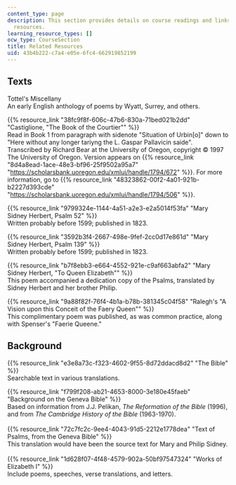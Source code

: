 ```yaml
---
content_type: page
description: This section provides details on course readings and links to online
  resources.
learning_resource_types: []
ocw_type: CourseSection
title: Related Resources
uid: 43b4b222-c7a4-e05e-6fc4-662919852199
---
```


Texts
-----

Tottel's Miscellany  
An early English anthology of poems by Wyatt, Surrey, and others.

{{% resource_link "38fc9f8f-606c-47b6-830a-71bed021b2dd" "Castiglione, \"The Book of the Courtier\"" %}}  
Read in Book 1 from paragraph with sidenote "Situation of Urbin\[o\]" down to "Here without any longer tariyng the L. Gaspar Pallavicin saide". Transcribed by Richard Bear at the University of Oregon, copyright © 1997 The University of Oregon. Version appears on {{% resource_link "8d4a8ead-1ace-48e3-bf96-25f9502a95a7" "https://scholarsbank.uoregon.edu/xmlui/handle/1794/672" %}}. For more information, go to {{% resource_link "48323862-00f2-4a01-921b-b2227d393cde" "https://scholarsbank.uoregon.edu/xmlui/handle/1794/506" %}}.

{{% resource_link "9799324e-1144-4a51-a2e3-e2a5014f53fa" "Mary Sidney Herbert, Psalm 52" %}}  
Written probably before 1599; published in 1823.  
  
{{% resource_link "3592b3f4-2667-498e-9fef-2cc0d17e861d" "Mary Sidney Herbert, Psalm 139" %}}  
Written probably before 1599; published in 1823.

{{% resource_link "b7f8ebb3-e664-4552-921e-c9af663abfa2" "Mary Sidney Herbert, \"To Queen Elizabeth\"" %}}  
This poem accompanied a dedication copy of the Psalms, translated by Sidney Herbert and her brother Philip.  
  
{{% resource_link "9a88f82f-76f4-4b1a-b78b-381345c04f58" "Ralegh's \"A Vision upon this Conceit of the Faery Queen\"" %}}   
This complimentary poem was published, as was common practice, along with Spenser's "Faerie Queene."

Background
----------

{{% resource_link "e3e8a73c-f323-4602-9f55-8d72ddacd8d2" "The Bible" %}}  
Searchable text in various translations.

{{% resource_link "f799f208-ab21-4653-8000-3e180e45faeb" "Background on the Geneva Bible" %}}  
Based on information from J.J. Pelikan, _The Reformation of the Bible_ (1996), and from _The Cambridge History of the Bible_ (1963-1970).  
        
{{% resource_link "72c7fc2c-9ee4-4043-91d5-2212e1778dea" "Text of Psalms, from the Geneva Bible" %}}  
This translation would have been the source text for Mary and Philip Sidney.  
        
{{% resource_link "1d628f07-4f48-4579-902a-50bf97547324" "Works of Elizabeth I" %}}  
Include poems, speeches, verse translations, and letters.